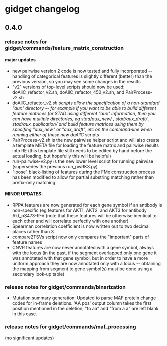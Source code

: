 # gidget changelog

## 0.4.0

### release notes for gidget/commands/feature_matrix_construction

#### major updates

* new pairwise version 2 code is now tested and fully incorporated -- handling of categorical features is slightly different (better) than the previous version, so you may see some changes in the results
* "v2" versions of top-level scripts should now be used: doAllC_refactor_v2.sh, doAllC_refactor_450_v2.sh, and PairProcess-v2.sh
* doAllC_refactor_*v2.sh scripts allow the specification of a non-standard "aux" directory -- for example if you want to be able to build different feature matrices for STAD using different "aux" information, then you can have multiple directories, eg stad/aux_new/ ,  stad/aux_draft/ ,  stad/aux_publication/  and build feature matrices using them by specifing "aux_new" or "aux_draft", etc on the command-line when running either of these new doAllC* scripts
* PairProcess-v2.sh is the new pairwise helper script and will also create a template META file for loading the feature matrix and pairwise results into RE (this template file still needs to be edited by hand before the actual loading, but hopefully this will be helpful)
* run-pairwise-v2.py is the new lower level script for running pairwise (supersedes the previous run_pwRK3.py)
* "loose" black-listing of features during the FMx construction process has been modified to allow for partial substring matching rather than prefix-only matching

#### MINOR UPDATES:
* RPPA features are now generated for each gene symbol if an antibody is non-specific (eg features for AKT1, AKT2, and AKT3 for antibody Akt_pS473-R-V (note that these features will be otherwise identical to each other and will correlate perfectly with one another)
* Spearman correlation coefficient is now written out to two decimal places rather than 3
* compare2TSVs script now only compares the "important" parts of feature names
* CNVR features are now never annotated with a gene symbol, always with the locus (in the past, if the segment overlapped only one gene it was annotated with that gene symbol, but in order to have a more uniform approach they are now annotated only with a locus -- obtaining the mapping from segment to gene symbol(s) must be done using a secondary look-up table)



### release notes for gidget/commands/binarization
*  Mutation summary generation: Updated to parse MAF protein change codes for in-frame deletions.  'AA pos' output column takes the first position mentioned in the deletion; "to aa" and "from a a" are left blank in this case.

### release notes for gidget/commands/maf_processing
(no significant updates)


